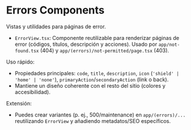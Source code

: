 # Errors Components

Vistas y utilidades para páginas de error.

- `ErrorView.tsx`: Componente reutilizable para renderizar páginas de error (códigos, títulos, descripción y acciones). Usado por `app/not-found.tsx` (404) y `app/(errors)/not-permitted/page.tsx` (403).

Uso rápido:

- Propiedades principales: `code`, `title`, `description`, `icon` (`'shield' | 'home' | 'none'`), `primaryAction`/`secondaryAction` (link o back).
- Mantiene un diseño coherente con el resto del sitio (colores y accesibilidad).

Extensión:

- Puedes crear variantes (p. ej., 500/maintenance) en `app/(errors)/...` reutilizando `ErrorView` y añadiendo metadatos/SEO específicos.
